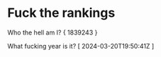 # Fuck the rankings

Who the hell am I?
{ 1839243 }

What fucking year is it?
[ 2024-03-20T19:50:41Z ]
